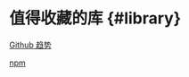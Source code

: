 # 值得收藏的库 {#library}

[Github 趋势](https://github.com/trending)

[npm](https://www.npmjs.com/)

<!-- ## css -->

<!-- - [Button Hover Effects](https://www.html5tricks.com/demo/css3-hover-buttons/index.html) 悬停时的 css3 过渡效果和单击时的 css3 过渡效果演示 -->
